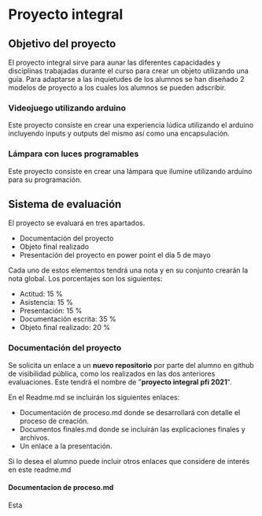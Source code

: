# Proyecto integral 

## Objetivo del proyecto

El proyecto integral sirve para aunar las diferentes capacidades y disciplinas trabajadas durante el curso para crear un objeto utilizando una guía. Para adaptarse a las inquietudes de los alumnos se han diseñado 2 modelos de proyecto a los cuales los alumnos se pueden adscribir.

### Videojuego utilizando arduino

Este proyecto consiste en crear una experiencia lúdica utilizando el arduino incluyendo inputs y outputs del mismo así como una encapsulación. 

### Lámpara con luces programables 

Este proyecto consiste en crear una lámpara que ilumine utilizando arduino para su programación.

## Sistema de evaluación 

El proyecto se evaluará en tres apartados. 

* Documentación del proyecto
* Objeto final realizado 
* Presentación del proyecto en power point el día 5 de mayo

Cada uno de estos elementos tendrá una nota y en su conjunto crearán la nota global. Los porcentajes son los siguientes:

- Actitud: 15 % 
- Asistencia: 15 %
- Presentación: 15 %
- Documentación escrita: 35 %
- Objeto final realizado: 20 %

### Documentación del proyecto 

Se solicita un enlace a un **nuevo repositorio** por parte del alumno en github de visibilidad pública, como los realizados en las dos anteriores evaluaciones. Este tendrá el nombre de "**proyecto integral pfi 2021**". 

En el Readme.md se incluirán los siguientes enlaces:

- Documentación de proceso.md donde se desarrollará con detalle el proceso de creación. 
- Documentos finales.md donde se incluirán las explicaciones finales y archivos. 
- Un enlace a la presentación.

Si lo desea el alumno puede incluir otros enlaces que considere de interés en este readme.md

#### Documentacion de proceso.md

Esta 

